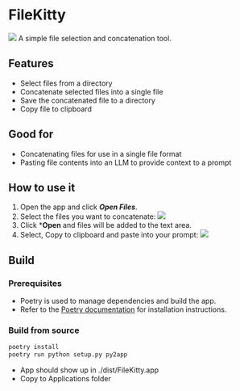 # FileKitty

<img src="https://github.com/banagale/FileKitty/assets/1409710/d7c68e71-5245-499b-8be9-3ca1f88adc1b">
A simple file selection and concatenation tool.

## Features

- Select files from a directory
- Concatenate selected files into a single file
- Save the concatenated file to a directory
- Copy file to clipboard

## Good for

- Concatenating files for use in a single file format
- Pasting file contents into an LLM to provide context to a prompt

## How to use it
1. Open the app and click ***Open Files***.
2. Select the files you want to concatenate:
   <img src="https://github.com/banagale/FileKitty/assets/1409710/26d9557a-e625-4129-b95d-15a00be4ffc1">
3. Click ***Open** and files will be added to the text area.
4. Select, Copy to clipboard and paste into your prompt:
   <img src="https://github.com/banagale/FileKitty/assets/1409710/8689d8cb-4228-4b55-af76-79a76464f65c">

## Build

### Prerequisites

 - Poetry is used to manage dependencies and build the app.
 - Refer to the [Poetry documentation](https://python-poetry.org/docs/) for installation instructions.

### Build from source
```bash
poetry install
poetry run python setup.py py2app
``` 

- App should show up in ./dist/FileKitty.app
- Copy to Applications folder
